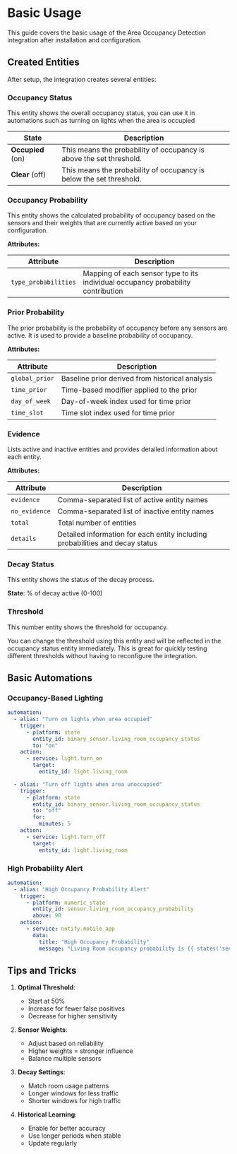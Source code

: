 # Basic Usage

This guide covers the basic usage of the Area Occupancy Detection integration after installation and configuration.

## Created Entities

After setup, the integration creates several entities:

### Occupancy Status

This entity shows the overall occupancy status, you can use it in automations such as turning on lights when the area is occupied

| State             | Description                                                         |
| ----------------- | ------------------------------------------------------------------- |
| **Occupied** (on) | This means the probability of occupancy is above the set threshold. |
| **Clear** (off)   | This means the probability of occupancy is below the set threshold. |

### Occupancy Probability

This entity shows the calculated probability of occupancy based on the sensors and their weights that are currently active based on your configuration.

**Attributes:**

| Attribute | Description |
|-----------|-------------|
| `type_probabilities` | Mapping of each sensor type to its individual occupancy probability contribution |

### Prior Probability

The prior probability is the probability of occupancy before any sensors are active. It is used to provide a baseline probability of occupancy.

**Attributes:**

| Attribute | Description |
|-----------|-------------|
| `global_prior` | Baseline prior derived from historical analysis |
| `time_prior` | Time-based modifier applied to the prior |
| `day_of_week` | Day-of-week index used for time prior |
| `time_slot` | Time slot index used for time prior |

### Evidence

Lists active and inactive entities and provides detailed information about each entity.

**Attributes:**

| Attribute | Description |
|-----------|-------------|
| `evidence` | Comma-separated list of active entity names |
| `no_evidence` | Comma-separated list of inactive entity names |
| `total` | Total number of entities |
| `details` | Detailed information for each entity including probabilities and decay status |

### Decay Status

This entity shows the status of the decay process.

**State**: % of decay active (0-100)

### Threshold

This number entity shows the threshold for occupancy.

You can change the threshold using this entity and will be reflected in the occupancy status entity immediately. This is great for quickly testing different thresholds without having to reconfigure the integration.

## Basic Automations

### Occupancy-Based Lighting

```yaml
automation:
  - alias: "Turn on lights when area occupied"
    trigger:
      - platform: state
        entity_id: binary_sensor.living_room_occupancy_status
        to: "on"
    action:
      - service: light.turn_on
        target:
          entity_id: light.living_room

  - alias: "Turn off lights when area unoccupied"
    trigger:
      - platform: state
        entity_id: binary_sensor.living_room_occupancy_status
        to: "off"
        for:
          minutes: 5
    action:
      - service: light.turn_off
        target:
          entity_id: light.living_room
```

### High Probability Alert

```yaml
automation:
  - alias: "High Occupancy Probability Alert"
    trigger:
      - platform: numeric_state
        entity_id: sensor.living_room_occupancy_probability
        above: 90
    action:
      - service: notify.mobile_app
        data:
          title: "High Occupancy Probability"
          message: "Living Room occupancy probability is {{ states('sensor.living_room_occupancy_probability') }}%"
```

## Tips and Tricks

1. **Optimal Threshold**:

      - Start at 50%
      - Increase for fewer false positives
      - Decrease for higher sensitivity

2. **Sensor Weights**:

      - Adjust based on reliability
      - Higher weights = stronger influence
      - Balance multiple sensors

3. **Decay Settings**:

      - Match room usage patterns
      - Longer windows for less traffic
      - Shorter windows for high traffic

4. **Historical Learning**:

      - Enable for better accuracy
      - Use longer periods when stable
      - Update regularly
